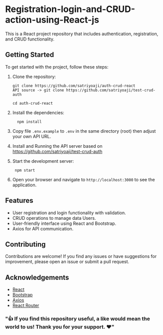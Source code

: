 # Registration-login-and-CRUD-action-using-React-js

This is a React project repository that includes authentication, registration, and CRUD functionality.

## Getting Started

To get started with the project, follow these steps:

1. Clone the repository:  

    ```
    git clone https://github.com/satriyoaji/auth-crud-react
    API source -> git clone https://github.com/satriyoaji/test-crud-auth  
    ```  
    ```
    cd auth-crud-react
    ```

2. Install the dependencies:  

    ```
      npm install
    ```

3. Copy file `.env.example` to `.env` in the same directory (root) then adjust your own API URL.

4. Install and Running the API server based on https://github.com/satriyoaji/test-crud-auth

5. Start the development server:  
    ```
     npm start
    ```

6. Open your browser and navigate to `http://localhost:3000` to see the application.

## Features

- User registration and login functionality with validation.
- CRUD operations to manage data Users.
- User-friendly interface using React and Bootstrap.
- Axios for API communication.

## Contributing

Contributions are welcome! If you find any issues or have suggestions for improvement, please open an issue or submit a pull request.

## Acknowledgements

- [React](https://reactjs.org/)
- [Bootstrap](https://getbootstrap.com/)
- [Axios](https://axios-http.com/)
- [React Router](https://reactrouter.com/)

### "👍 If you find this repository useful, a like would mean the world to us! Thank you for your support. ❤️"
